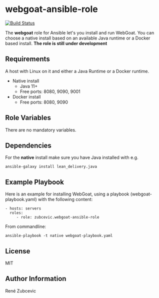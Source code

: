 webgoat-ansible-role
=========

[![Build Status](https://travis-ci.org/zubcevic/webgoat-ansible-role.svg)](https://travis-ci.org/zubcevic/webgoat-ansible-role)

The **webgoat** role for Ansible let's you install and run WebGoat. You can choose a native install based on an available Java runtime or a Docker based install. 
**The role is still under development**

Requirements
------------

A host with Linux on it and either a Java Runtime or a Docker runtime.

+ Native install
    + Java 11+
    + Free ports: 8080, 9090, 9001
+ Docker install
    + Free ports: 8080, 9090

Role Variables
--------------

There are no mandatory variables.

Dependencies
------------

For the **native** install make sure you have Java installed with e.g. 
    
    ansible-galaxy install lean_delivery.java

Example Playbook
----------------

Here is an example for installing WebGoat, using a playbook (webgoat-playbook.yaml) with the following content:

    - hosts: servers
      roles:
         - role: zubcevic.webgoat-ansible-role

From commandline:
         
    ansible-playbook -t native webgoat-playbook.yaml

License
-------

MIT

Author Information
------------------

René Zubcevic
